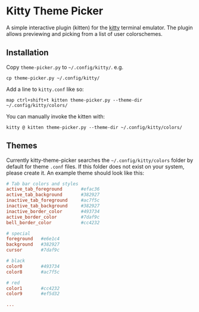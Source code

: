 # Kitty Theme Picker

A simple interactive plugin (kitten) for the [kitty][] terminal emulator.
The plugin allows previewing and picking from a list of user colorschemes.

## Installation

Copy `theme-picker.py` to `~/.config/kitty/`. e.g.

```
cp theme-picker.py ~/.config/kitty/
```

Add a line to `kitty.conf` like so:

```
map ctrl+shift+t kitten theme-picker.py --theme-dir ~/.config/kitty/colors/
```

You can manually invoke the kitten with:

```
kitty @ kitten theme-picker.py --theme-dir ~/.config/kitty/colors/
```

## Themes

Currently kitty-theme-picker searches the `~/.config/kitty/colors` folder by default for theme `.conf` files. If this folder does not exist on your system, please create it. An example theme should look like this:

``` conf
# Tab bar colors and styles
active_tab_foreground       #efac36
active_tab_background       #382927
inactive_tab_foreground     #ac7f5c
inactive_tab_background     #382927
inactive_border_color       #493734
active_border_color         #7daf9c
bell_border_color           #cc4232

# special
foreground   #e6e1c4
background   #382927
cursor       #7daf9c

# black
color0       #493734
color8       #ac7f5c

# red
color1       #cc4232
color9       #ef5d32

...
```

[kitty]: https://github.com/kovidgoyal/kitty
